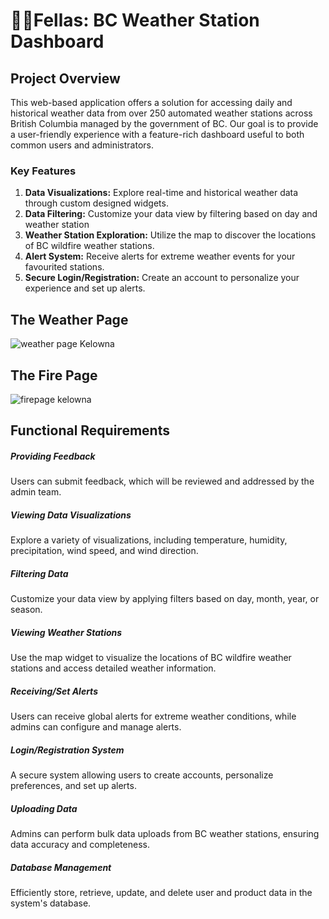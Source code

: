 # 🤹‍♂️Fellas: BC Weather Station Dashboard

## Project Overview

This web-based application offers a solution for accessing daily and historical weather data from over 250 automated weather stations across British Columbia managed by the government of BC. Our goal is to provide a user-friendly experience with a feature-rich dashboard useful to both common users and administrators.

### Key Features

1. **Data Visualizations:** Explore real-time and historical weather data through custom designed widgets.
2. **Data Filtering:** Customize your data view by filtering based on day and weather station
3. **Weather Station Exploration:** Utilize the map to discover the locations of BC wildfire weather stations.
4. **Alert System:** Receive alerts for extreme weather events for your favourited stations.
5. **Secure Login/Registration:** Create an account to personalize your experience and set up alerts.

## The Weather Page

![weather page Kelowna](https://github.com/carsondrobe/Fellas/assets/112982183/3ba2484c-71bf-435a-a9ab-e07dc5e3c40a)

## The Fire Page
![firepage kelowna](https://github.com/carsondrobe/Fellas/assets/112982183/3db04ecd-dba3-4ba1-83f2-6a24b19e9e8b)

## Functional Requirements

##### Providing Feedback

Users can submit feedback, which will be reviewed and addressed by the admin team.

##### Viewing Data Visualizations

Explore a variety of visualizations, including temperature, humidity, precipitation, wind speed, and wind direction.

##### Filtering Data

Customize your data view by applying filters based on day, month, year, or season.

##### Viewing Weather Stations

Use the map widget to visualize the locations of BC wildfire weather stations and access detailed weather information.

##### Receiving/Set Alerts

Users can receive global alerts for extreme weather conditions, while admins can configure and manage alerts.

##### Login/Registration System

A secure system allowing users to create accounts, personalize preferences, and set up alerts.

##### Uploading Data

Admins can perform bulk data uploads from BC weather stations, ensuring data accuracy and completeness.

##### Database Management

Efficiently store, retrieve, update, and delete user and product data in the system's database.
